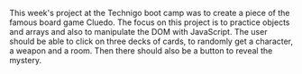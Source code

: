 This week's project at the Technigo boot camp was to create a piece of the famous board game Cluedo. The focus on this project is to practice objects and arrays and also to manipulate the DOM with JavaScript. The user should be able to click on three decks of cards, to randomly get a character, a weapon and a room. Then there should also be a button to reveal the mystery.

